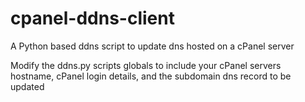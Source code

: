 # cpanel-ddns-client
A Python based ddns script to update dns hosted on a cPanel server

Modify the ddns.py scripts globals to include your cPanel servers hostname, cPanel login details, and the subdomain dns record to be updated

